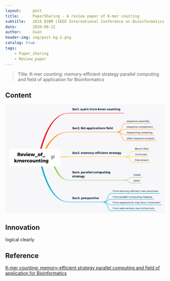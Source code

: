 ```yaml
---
layout:     post
title:      PaperSharing - A review paper of K-mer counting
subtitle:   2018 BIBM (IEEE International Conference on Bioinformatics and Biomedicine)
date:       2020-08-22
author:     Xuan
header-img: img/post-bg-2.png
catalog: true
tags:
    - Paper_sharing 
    - Review_paper
---
```


> Title: K-mer counting: memory-efficient strategy parallel computing and field of application for Bioinformatics



## Content

![paper structure](/img/post-ct-kmerr.png)

## Innovation

logical clearly


## Reference

[K-mer counting: memory-efficient strategy parallel computing and field of application for Bioinformatics](https://ieeexplore.ieee.org/stamp/stamp.jsp?tp=&arnumber=8621325)
